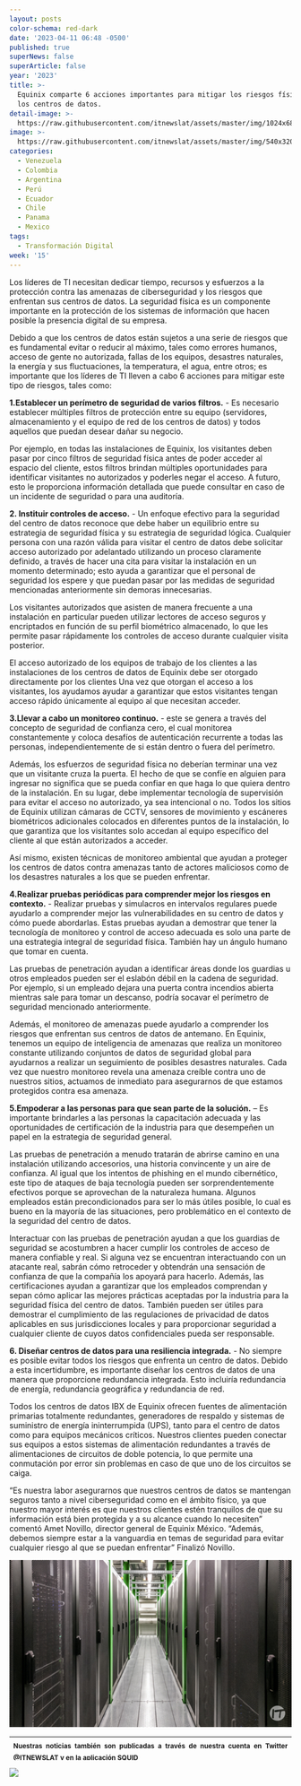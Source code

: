 ```yaml
---
layout: posts
color-schema: red-dark
date: '2023-04-11 06:48 -0500'
published: true
superNews: false
superArticle: false
year: '2023'
title: >-
  Equinix comparte 6 acciones importantes para mitigar los riesgos físicos en
  los centros de datos.
detail-image: >-
  https://raw.githubusercontent.com/itnewslat/assets/master/img/1024x680/racks-datacenter-g.jpg
image: >-
  https://raw.githubusercontent.com/itnewslat/assets/master/img/540x320/racks-datacenter-p.jpg
categories:
  - Venezuela
  - Colombia
  - Argentina
  - Perú
  - Ecuador
  - Chile
  - Panama
  - Mexico
tags:
  - Transformación Digital
week: '15'
---
```

Los líderes de TI necesitan dedicar tiempo, recursos y esfuerzos a la protección contra las amenazas de ciberseguridad y los riesgos que enfrentan sus centros de datos. La seguridad física es un componente importante en la protección de los sistemas de información que hacen posible la presencia digital de su empresa.
 
Debido a que los centros de datos están sujetos a una serie de riesgos que es fundamental evitar o reducir al máximo, tales como errores humanos, acceso de gente no autorizada, fallas de los equipos, desastres naturales, la energía y sus fluctuaciones, la temperatura, el agua, entre otros; es importante que los líderes de TI lleven a cabo 6 acciones para mitigar este tipo de riesgos, tales como:
 
**1.Establecer un perímetro de seguridad de varios filtros.** -  Es necesario establecer múltiples filtros de protección entre su equipo (servidores, almacenamiento y el equipo de red de los centros de datos) y todos aquellos que puedan desear dañar su negocio.
 
Por ejemplo, en todas las instalaciones de Equinix, los visitantes deben pasar por cinco filtros de seguridad física antes de poder acceder al espacio del cliente, estos filtros brindan múltiples oportunidades para identificar visitantes no autorizados y poderles negar el acceso. A futuro, esto le proporciona información detallada que puede consultar en caso de un incidente de seguridad o para una auditoría.
 
 
**2. Instituir controles de acceso.** - Un enfoque efectivo para la seguridad del centro de datos reconoce que debe haber un equilibrio entre su estrategia de seguridad física y su estrategia de seguridad lógica. Cualquier persona con una razón válida para visitar el centro de datos debe solicitar acceso autorizado por adelantado utilizando un proceso claramente definido, a través de hacer una cita para visitar la instalación en un momento determinado; esto ayuda a garantizar que el personal de seguridad los espere y que puedan pasar por las medidas de seguridad mencionadas anteriormente sin demoras innecesarias.
 
Los visitantes autorizados que asisten de manera frecuente a una instalación en particular pueden utilizar lectores de acceso seguros y encriptados en función de su perfil biométrico almacenado, lo que les permite pasar rápidamente los controles de acceso durante cualquier visita posterior.
 
El acceso autorizado de los equipos de trabajo de los clientes a las instalaciones de los centros de datos de Equinix debe ser otorgado directamente por los clientes Una vez que otorgan el acceso a los visitantes, los ayudamos ayudar a garantizar que estos visitantes tengan acceso rápido únicamente al equipo al que necesitan acceder.
 
**3.Llevar a cabo un monitoreo continuo.** -  este se genera a través del concepto de seguridad de confianza cero, el cual monitorea constantemente y coloca desafíos de autenticación recurrente a todas las personas, independientemente de si están dentro o fuera del perímetro.
 
Además, los esfuerzos de seguridad física no deberían terminar una vez que un visitante cruza la puerta. El hecho de que se confíe en alguien para ingresar no significa que se pueda confiar en que haga lo que quiera dentro de la instalación. En su lugar, debe implementar tecnología de supervisión para evitar el acceso no autorizado, ya sea intencional o no. Todos los sitios de Equinix utilizan cámaras de CCTV, sensores de movimiento y escáneres biométricos adicionales colocados en diferentes puntos de la instalación, lo que garantiza que los visitantes solo accedan al equipo específico del cliente al que están autorizados a acceder.
 
Así mismo, existen técnicas de monitoreo ambiental que ayudan a proteger los centros de datos contra amenazas tanto de actores maliciosos como de los desastres naturales a los que se pueden enfrentar.
 
**4.Realizar pruebas periódicas para comprender mejor los riesgos en contexto.** - Realizar pruebas y simulacros en intervalos regulares puede ayudarlo a comprender mejor las vulnerabilidades en su centro de datos y cómo puede abordarlas. Estas pruebas ayudan a demostrar que tener la tecnología de monitoreo y control de acceso adecuada es solo una parte de una estrategia integral de seguridad física. También hay un ángulo humano que tomar en cuenta.
 
Las pruebas de penetración ayudan a identificar áreas donde los guardias u otros empleados pueden ser el eslabón débil en la cadena de seguridad. Por ejemplo, si un empleado dejara una puerta contra incendios abierta mientras sale para tomar un descanso, podría socavar el perímetro de seguridad mencionado anteriormente.
 
Además, el monitoreo de amenazas puede ayudarlo a comprender los riesgos que enfrentan sus centros de datos de antemano. En Equinix, tenemos un equipo de inteligencia de amenazas que realiza un monitoreo constante utilizando conjuntos de datos de seguridad global para ayudarnos a realizar un seguimiento de posibles desastres naturales. Cada vez que nuestro monitoreo revela una amenaza creíble contra uno de nuestros sitios, actuamos de inmediato para asegurarnos de que estamos protegidos contra esa amenaza.
 
**5.Empoderar a las personas para que sean parte de la solución.** – Es importante brindarles a las personas la capacitación adecuada y las oportunidades de certificación de la industria para que desempeñen un papel en la estrategia de seguridad general.
 
Las pruebas de penetración a menudo tratarán de abrirse camino en una instalación utilizando accesorios, una historia convincente y un aire de confianza. Al igual que los intentos de phishing en el mundo cibernético, este tipo de ataques de baja tecnología pueden ser sorprendentemente efectivos porque se aprovechan de la naturaleza humana. Algunos empleados están precondicionados para ser lo más útiles posible, lo cual es bueno en la mayoría de las situaciones, pero problemático en el contexto de la seguridad del centro de datos.
 
Interactuar con las pruebas de penetración ayudan a que los guardias de seguridad se acostumbren a hacer cumplir los controles de acceso de manera confiable y real. Si alguna vez se encuentran interactuando con un atacante real, sabrán cómo retroceder y obtendrán una sensación de confianza de que la compañía los apoyará para hacerlo. Además, las certificaciones ayudan a garantizar que los empleados comprendan y sepan cómo aplicar las mejores prácticas aceptadas por la industria para la seguridad física del centro de datos. También pueden ser útiles para demostrar el cumplimiento de las regulaciones de privacidad de datos aplicables en sus jurisdicciones locales y para proporcionar seguridad a cualquier cliente de cuyos datos confidenciales pueda ser responsable.
 
**6. Diseñar centros de datos para una resiliencia integrada.** - No siempre es posible evitar todos los riesgos que enfrenta un centro de datos. Debido a esta incertidumbre, es importante diseñar los centros de datos de una manera que proporcione redundancia integrada. Esto incluiría redundancia de energía, redundancia geográfica y redundancia de red.
 
Todos los centros de datos IBX de Equinix ofrecen fuentes de alimentación primarias totalmente redundantes, generadores de respaldo y sistemas de suministro de energía ininterrumpida (UPS), tanto para el centro de datos como para equipos mecánicos críticos. Nuestros clientes pueden conectar sus equipos a estos sistemas de alimentación redundantes a través de alimentaciones de circuitos de doble potencia, lo que permite una conmutación por error sin problemas en caso de que uno de los circuitos se caiga.
 
“Es nuestra labor asegurarnos que nuestros centros de datos se mantengan seguros tanto a nivel ciberseguridad como en el ámbito físico, ya que nuestro mayor interés es que nuestros clientes estén tranquilos de que su información está bien protegida y a su alcance cuando lo necesiten” comentó Amet Novillo, director general de Equinix México. “Además, debemos siempre estar a la vanguardia en temas de seguridad para evitar cualquier riesgo al que se puedan enfrentar” Finalizó Novillo.

![](https://raw.githubusercontent.com/itnewslat/assets/master/img/540x320/racks-datacenter-p.jpg)

<table style="height: 42px;" width="569">
<tbody>
<tr>
<td style="text-align: justify;"><sub><strong>Nuestras noticias también son publicadas a través de nuestra cuenta en Twitter <a href="https://twitter.com/itnewslat?lang=es">@ITNEWSLAT</a> y en la aplicación <a href="https://squidapp.co/en/">SQUID</a></strong></sub></td>
</tr>
</tbody>
</table>
<img src="https://tracker.metricool.com/c3po.jpg?hash=56f88a41e39ab42c063cc51676587a04"/>